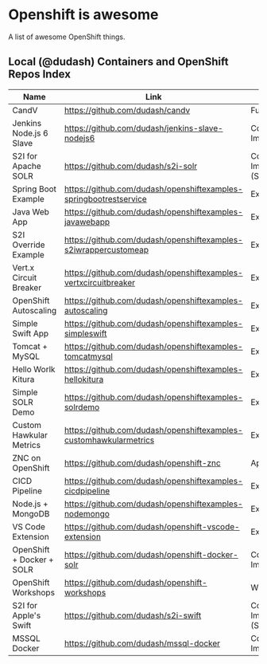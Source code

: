 # Openshift is awesome
A list of awesome OpenShift things.

## Local (@dudash) Containers and OpenShift Repos Index
Name | Link | Type | Description
------------ | ------------- | ------------- | -------------
CandV | https://github.com/dudash/candv | Full App | TBD
Jenkins Node.js 6 Slave | https://github.com/dudash/jenkins-slave-nodejs6 | Container Image | TBD
S2I for Apache SOLR | https://github.com/dudash/s2i-solr | Container Image (S2I) | TBD
Spring Boot Example | https://github.com/dudash/openshiftexamples-springbootrestservice | Example | TBD
Java Web App | https://github.com/dudash/openshiftexamples-javawebapp | Example | TBD
S2I Override Example | https://github.com/dudash/openshiftexamples-s2iwrappercustomeap | Example | TBD
Vert.x Circuit Breaker | https://github.com/dudash/openshiftexamples-vertxcircuitbreaker | Example | TBD
OpenShift Autoscaling | https://github.com/dudash/openshiftexamples-autoscaling | Example | TBD
Simple Swift App | https://github.com/dudash/openshiftexamples-simpleswift | Example | TBD
Tomcat + MySQL | https://github.com/dudash/openshiftexamples-tomcatmysql | Example | TBD
Hello Worlk Kitura | https://github.com/dudash/openshiftexamples-hellokitura | Example | TBD
Simple SOLR Demo | https://github.com/dudash/openshiftexamples-solrdemo | Example | TBD
Custom Hawkular Metrics | https://github.com/dudash/openshiftexamples-customhawkularmetrics | Example | TBD
ZNC on OpenShift | https://github.com/dudash/openshift-znc | App | TBD
CICD Pipeline | https://github.com/dudash/openshiftexamples-cicdpipeline | Example | TBD
Node.js + MongoDB | https://github.com/dudash/openshiftexamples-nodemongo | Example | TBD
VS Code Extension | https://github.com/dudash/openshift-vscode-extension | Extension | TBD
OpenShift + Docker + SOLR | https://github.com/dudash/openshift-docker-solr | Container Image | TBD
OpenShift Workshops | https://github.com/dudash/openshift-workshops | Workshop | TBD
S2I for Apple's Swift | https://github.com/dudash/s2i-swift | Container Image (S2I) | TBD
MSSQL Docker | https://github.com/dudash/mssql-docker | Container Image | TBD
